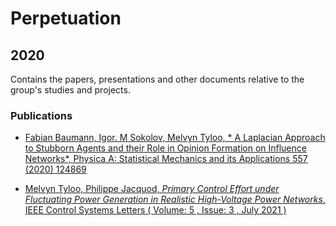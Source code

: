 # Perpetuation
## 2020
Contains the papers, presentations and other documents relative to the group's studies and projects.

### Publications
* [Fabian Baumann, Igor. M Sokolov, Melvyn Tyloo, * A Laplacian Approach to Stubborn Agents and their Role in Opinion Formation on Influence Networks*, Physica A: Statistical Mechanics and its Applications 557 (2020) 124869](https://github.com/GeeeHesso/Perpetuation/tree/master/2020/Papers/physica_a)

* [Melvyn Tyloo, Philippe Jacquod, *Primary Control Effort under Fluctuating Power Generation in Realistic High-Voltage Power Networks*,  IEEE Control Systems Letters ( Volume: 5 , Issue: 3 , July 2021 )](https://github.com/GeeeHesso/Perpetuation/tree/master/2020/Papers/LCSS)

